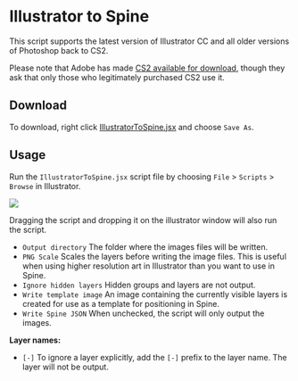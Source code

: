 # Illustrator to Spine

This script supports the latest version of Illustrator CC and all older versions of Photoshop back to CS2.

Please note that Adobe has made [CS2 available for download](https://helpx.adobe.com/creative-suite/kb/cs2-product-downloads.html?promoid=19SCDRQK), though they ask that only those who legitimately purchased CS2 use it.

## Download

To download, right click [IllustratorToSpine.jsx](https://github.com/EsotericSoftware/spine-scripts/raw/master/illustrator/IllustratorToSpine.jsx) and choose `Save As`.

## Usage

Run the `IllustratorToSpine.jsx` script file by choosing `File` > `Scripts` > `Browse` in Illustrator.

![](http://n4te.com/x/4104-lCih.png)

Dragging the script and dropping it on the illustrator window will also run the script.

* `Output directory` The folder where the images files will be written.
* `PNG Scale` Scales the layers before writing the image files. This is useful when using higher resolution art in Illustrator than you want to use in Spine.
* `Ignore hidden layers` Hidden groups and layers are not output.
* `Write template image` An image containing the currently visible layers is created for use as a template for positioning in Spine.
* `Write Spine JSON` When unchecked, the script will only output the images.

**Layer names:**
* `[-]` To ignore a layer explicitly, add the `[-]` prefix to the layer name. The layer will not be output.
